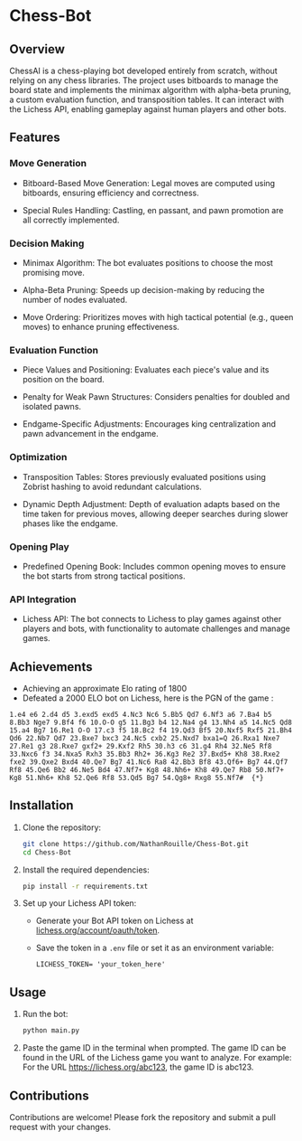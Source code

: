 # Chess-Bot

## Overview

ChessAI is a chess-playing bot developed entirely from scratch, without relying on any chess libraries. The project uses bitboards to manage the board state and implements the minimax algorithm with alpha-beta pruning, a custom evaluation function, and transposition tables. It can interact with the Lichess API, enabling gameplay against human players and other bots.

## Features

### Move Generation

* Bitboard-Based Move Generation: Legal moves are computed using bitboards, ensuring efficiency and correctness.

* Special Rules Handling: Castling, en passant, and pawn promotion are all correctly implemented.

### Decision Making

* Minimax Algorithm: The bot evaluates positions to choose the most promising move.

* Alpha-Beta Pruning: Speeds up decision-making by reducing the number of nodes evaluated.

* Move Ordering: Prioritizes moves with high tactical potential (e.g., queen moves) to enhance pruning effectiveness.

### Evaluation Function

* Piece Values and Positioning: Evaluates each piece's value and its position on the board.

* Penalty for Weak Pawn Structures: Considers penalties for doubled and isolated pawns.

* Endgame-Specific Adjustments: Encourages king centralization and pawn advancement in the endgame.

### Optimization

* Transposition Tables: Stores previously evaluated positions using Zobrist hashing to avoid redundant calculations.

* Dynamic Depth Adjustment: Depth of evaluation adapts based on the time taken for previous moves, allowing deeper searches during slower phases like the endgame.

### Opening Play

* Predefined Opening Book: Includes common opening moves to ensure the bot starts from strong tactical positions.

### API Integration

* Lichess API: The bot connects to Lichess to play games against other players and bots, with functionality to automate challenges and manage games.

## Achievements

* Achieving an approximate Elo rating of 1800
* Defeated a 2000 ELO bot on Lichess, here is the PGN of the game :
```pgn
1.e4 e6 2.d4 d5 3.exd5 exd5 4.Nc3 Nc6 5.Bb5 Qd7 6.Nf3 a6 7.Ba4 b5 8.Bb3 Nge7 9.Bf4 f6 10.O-O g5 11.Bg3 b4 12.Na4 g4 13.Nh4 a5 14.Nc5 Qd8 15.a4 Bg7 16.Re1 O-O 17.c3 f5 18.Bc2 f4 19.Qd3 Bf5 20.Nxf5 Rxf5 21.Bh4 Qd6 22.Nb7 Qd7 23.Bxe7 bxc3 24.Nc5 cxb2 25.Nxd7 bxa1=Q 26.Rxa1 Nxe7 27.Re1 g3 28.Rxe7 gxf2+ 29.Kxf2 Rh5 30.h3 c6 31.g4 Rh4 32.Ne5 Rf8 33.Nxc6 f3 34.Nxa5 Rxh3 35.Bb3 Rh2+ 36.Kg3 Re2 37.Bxd5+ Kh8 38.Rxe2 fxe2 39.Qxe2 Bxd4 40.Qe7 Bg7 41.Nc6 Ra8 42.Bb3 Bf8 43.Qf6+ Bg7 44.Qf7 Rf8 45.Qe6 Bb2 46.Ne5 Bd4 47.Nf7+ Kg8 48.Nh6+ Kh8 49.Qe7 Rb8 50.Nf7+ Kg8 51.Nh6+ Kh8 52.Qe6 Rf8 53.Qd5 Bg7 54.Qg8+ Rxg8 55.Nf7#  {*}
```

## Installation

1. Clone the repository:

   ```bash
   git clone https://github.com/NathanRouille/Chess-Bot.git
   cd Chess-Bot
   ```

2. Install the required dependencies:

   ```bash
   pip install -r requirements.txt
   ```

3. Set up your Lichess API token:

   - Generate your Bot API token on Lichess at [lichess.org/account/oauth/token](https://lichess.org/account/oauth/token).
   - Save the token in a `.env` file or set it as an environment variable:

     ```
     LICHESS_TOKEN= 'your_token_here'
     ```

## Usage

1. Run the bot:

   ```bash
   python main.py
   ```

2. Paste the game ID in the terminal when prompted.
The game ID can be found in the URL of the Lichess game you want to analyze. For example:
For the URL https://lichess.org/abc123, the game ID is abc123.


## Contributions

Contributions are welcome! Please fork the repository and submit a pull request with your changes.
